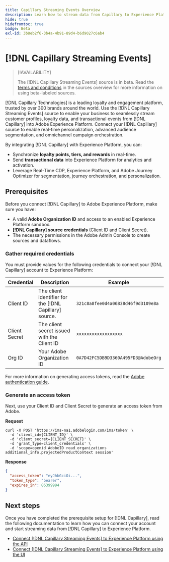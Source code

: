 ```yaml
---
title: Capillary Streaming Events Overview
description: Learn how to stream data from Capillary to Experience Platform.
hide: true
hidefromtoc: true
badge: Beta
exl-id: 3b8eb2f6-3b4a-4b91-89d4-b6d9027c6ab4
---
```

# [!DNL Capillary Streaming Events]

>[!AVAILABILITY]
>
>The [!DNL Capillary Streaming Events] source is in beta. Read the [terms and conditions](../../home.md#terms-and-conditions) in the sources overview for more information on using beta-labeled sources.

[!DNL Capillary Technologies] is a leading loyalty and engagement platform, trusted by over 300 brands around the world. Use the [!DNL Capillary Streaming Events] source to enable your business to seamlessly stream customer profiles, loyalty data, and transactional events from [!DNL Capillary] into Adobe Experience Platform. Connect your [!DNL Capillary] source to enable real-time personalization, advanced audience segmentation, and omnichannel campaign orchestration.

By integrating [!DNL Capillary] with Experience Platform, you can:

* Synchronize **loyalty points, tiers, and rewards** in real-time.
* Send **transactional data** into Experience Platform for analytics and activation.
* Leverage Real-Time CDP, Experience Platform, and Adobe Journey Optimizer for segmentation, journey orchestration, and personalization.

## Prerequisites

Before you connect [!DNL Capillary] to Adobe Experience Platform, make sure you have:

* A valid **Adobe Organization ID** and access to an enabled Experience Platform sandbox.
* **[!DNL Capillary] source credentials** (Client ID and Client Secret).
* The necessary permissions in the Adobe Admin Console to create sources and dataflows.

### Gather required credentials

You must provide values for the following credentials to connect your [!DNL Capillary] account to Experience Platform:

| Credential | Description | Example |
| --- | --- | --- |
| Client ID | The client identifier for the [!DNL Capillary] source. | `321c8a8fee0d4a06838d46f9d3109e8a` |
| Client Secret | The client secret issued with the Client ID | `xxxxxxxxxxxxxxxxxx` |
| Org ID | Your Adobe Organization ID | `0A7D42FC5DB9D3360A495FD3@AdobeOrg` |

For more information on generating access tokens, read the [Adobe authentication guide](https://developer.adobe.com/developer-console/docs/guides/authentication/).

### Generate an access token

Next, use your Client ID and Client Secret to generate an access token from Adobe.

**Request**

```shell
curl -X POST 'https://ims-na1.adobelogin.com/ims/token' \
  -d 'client_id={CLIENT_ID}' \
  -d 'client_secret={CLIENT_SECRET}' \
  -d 'grant_type=client_credentials' \
  -d 'scope=openid AdobeID read_organizations additional_info.projectedProductContext session'
```

**Response**

```json
{
  "access_token": "eyJhbGciOi...",
  "token_type": "bearer",
  "expires_in": 86399994
}
```

## Next steps

Once you have completed the prerequisite setup for [!DNL Capillary], read the following documentation to learn how you can connect your account and start streaming data from [!DNL Capillary] to Experience Platform.

* [Connect [!DNL Capillary Streaming Events] to Experience Platform using the API](../../tutorials/api/create/loyalty/capillary.md)
* [Connect [!DNL Capillary Streaming Events] to Experience Platform using the UI](../../tutorials/ui/create/loyalty/capillary.md)

